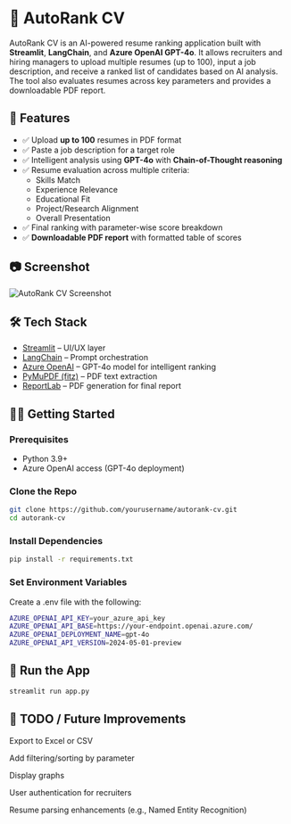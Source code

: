 # 📄 AutoRank CV

AutoRank CV is an AI-powered resume ranking application built with **Streamlit**, **LangChain**, and **Azure OpenAI GPT-4o**. It allows recruiters and hiring managers to upload multiple resumes (up to 100), input a job description, and receive a ranked list of candidates based on AI analysis. The tool also evaluates resumes across key parameters and provides a downloadable PDF report.


## 🚀 Features

- ✅ Upload **up to 100** resumes in PDF format
- ✅ Paste a job description for a target role
- ✅ Intelligent analysis using **GPT-4o** with **Chain-of-Thought reasoning**
- ✅ Resume evaluation across multiple criteria:
  - Skills Match
  - Experience Relevance
  - Educational Fit
  - Project/Research Alignment
  - Overall Presentation
- ✅ Final ranking with parameter-wise score breakdown
- ✅ **Downloadable PDF report** with formatted table of scores


## 📷 Screenshot

![AutoRank CV Screenshot](docs/screenshot.png) <!-- Add your own screenshot -->


## 🛠️ Tech Stack

- [Streamlit](https://streamlit.io/) – UI/UX layer
- [LangChain](https://www.langchain.com/) – Prompt orchestration
- [Azure OpenAI](https://learn.microsoft.com/en-us/azure/cognitive-services/openai/) – GPT-4o model for intelligent ranking
- [PyMuPDF (fitz)](https://pymupdf.readthedocs.io/) – PDF text extraction
- [ReportLab](https://www.reportlab.com/) – PDF generation for final report


## 🧑‍💻 Getting Started

### Prerequisites

- Python 3.9+
- Azure OpenAI access (GPT-4o deployment)

### Clone the Repo

```bash
git clone https://github.com/yourusername/autorank-cv.git
cd autorank-cv
```

### Install Dependencies

```bash
pip install -r requirements.txt
```

### Set Environment Variables
Create a .env file with the following:
```bash
AZURE_OPENAI_API_KEY=your_azure_api_key
AZURE_OPENAI_API_BASE=https://your-endpoint.openai.azure.com/
AZURE_OPENAI_DEPLOYMENT_NAME=gpt-4o
AZURE_OPENAI_API_VERSION=2024-05-01-preview
```

## 🧪 Run the App

```bash
streamlit run app.py
```

## 📌 TODO / Future Improvements

Export to Excel or CSV

Add filtering/sorting by parameter

Display graphs

User authentication for recruiters

Resume parsing enhancements (e.g., Named Entity Recognition)



